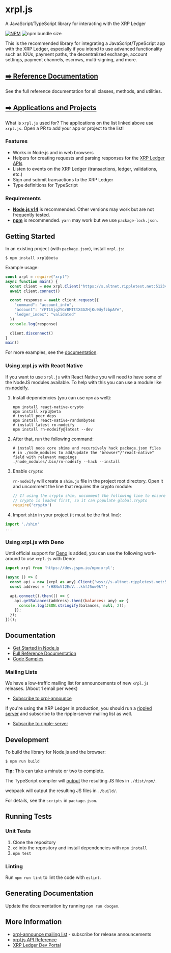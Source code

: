 # xrpl.js

A JavaScript/TypeScript library for interacting with the XRP Ledger

[![NPM](https://nodei.co/npm/xrpl.png)](https://www.npmjs.org/package/xrpl)
![npm bundle size](https://img.shields.io/bundlephobia/min/xrpl)

This is the recommended library for integrating a JavaScript/TypeScript app with the XRP Ledger, especially if you intend to use advanced functionality such as IOUs, payment paths, the decentralized exchange, account settings, payment channels, escrows, multi-signing, and more.

## [➡️ Reference Documentation](http://xrplf.github.io/xrpl.js/)

See the full reference documentation for all classes, methods, and utilities.

## [➡️ Applications and Projects](APPLICATIONS.md)

What is `xrpl.js` used for? The applications on the list linked above use `xrpl.js`. Open a PR to add your app or project to the list!

### Features

+ Works in Node.js and in web browsers
+ Helpers for creating requests and parsing responses for the [XRP Ledger APIs](https://xrpl.org/rippled-api.html)
+ Listen to events on the XRP Ledger (transactions, ledger, validations, etc.)
+ Sign and submit transactions to the XRP Ledger
+ Type definitions for TypeScript

### Requirements

+ **[Node.js v14](https://nodejs.org/)** is recommended. Other versions may work but are not frequently tested.
+ **[npm](https://www.npmjs.com/)** is recommended. `yarn` may work but we use `package-lock.json`.

## Getting Started

In an existing project (with `package.json`), install `xrpl.js`:

```
$ npm install xrpl@beta
```

Example usage:

```js
const xrpl = require("xrpl")
async function main() {
  const client = new xrpl.Client("https://s.altnet.rippletest.net:51234/")
  await client.connect()

  const response = await client.request({
    "command": "account_info",
    "account": "rPT1Sjq2YGrBMTttX4GZHjKu9dyfzbpAYe",
    "ledger_index": "validated"
  })
  console.log(response)

  client.disconnect()
}
main()
```

For more examples, see the [documentation](#documentation).

### Using xrpl.js with React Native

If you want to use `xrpl.js` with React Native you will need to have some of the NodeJS modules available. To help with this you can use a module like [rn-nodeify](https://github.com/tradle/rn-nodeify).

1. Install dependencies (you can use `npm` as well):

    ```shell
    npm install react-native-crypto
    npm install xrpl@beta
    # install peer deps
    npm install react-native-randombytes
    # install latest rn-nodeify
    npm install rn-nodeify@latest --dev
    ```

2. After that, run the following command:

    ```shell
    # install node core shims and recursively hack package.json files
    # in ./node_modules to add/update the "browser"/"react-native" field with relevant mappings
    ./node_modules/.bin/rn-nodeify --hack --install
    ```

3. Enable `crypto`:

    `rn-nodeify` will create a `shim.js` file in the project root directory.
    Open it and uncomment the line that requires the crypto module:

    ```javascript
    // If using the crypto shim, uncomment the following line to ensure
    // crypto is loaded first, so it can populate global.crypto
    require('crypto')
    ```

4. Import `shim` in your project (it must be the first line):

  ```javascript
  import './shim'
  ...
  ```

### Using xrpl.js with Deno

Until official support for [Deno](https://deno.land) is added, you can use the following work-around to use `xrpl.js` with Deno:

```javascript
import xrpl from 'https://dev.jspm.io/npm:xrpl';

(async () => {
  const api = new (xrpl as any).Client('wss://s.altnet.rippletest.net:51233');
  const address = 'rH8NxV12EuV...khfJ5uw9kT';

  api.connect().then(() => {
    api.getBalances(address).then((balances: any) => {
      console.log(JSON.stringify(balances, null, 2));
    });
  });
})();
```

## Documentation

+ [Get Started in Node.js](https://xrpl.org/get-started-using-node-js.html)
+ [Full Reference Documentation](https://xrplf.github.io/xrpl.js/)
+ [Code Samples](https://github.com/XRPLF/xrpl.js/tree/develop/docs/samples)

### Mailing Lists

We have a low-traffic mailing list for announcements of new `xrpl.js` releases. (About 1 email per week)

+ [Subscribe to xrpl-announce](https://groups.google.com/g/xrpl-announce)

If you're using the XRP Ledger in production, you should run a [rippled server](https://github.com/ripple/rippled) and subscribe to the ripple-server mailing list as well.

+ [Subscribe to ripple-server](https://groups.google.com/g/ripple-server)

## Development

To build the library for Node.js and the browser:

```
$ npm run build
```

**Tip:** This can take a minute or two to complete.

The TypeScript compiler will [output](./tsconfig.json#L7) the resulting JS files in `./dist/npm/`.

webpack will output the resulting JS files in `./build/`.

For details, see the `scripts` in `package.json`.

## Running Tests

### Unit Tests

1. Clone the repository
2. `cd` into the repository and install dependencies with `npm install`
3. `npm test`

### Linting

Run `npm run lint` to lint the code with `eslint`.

## Generating Documentation

Update the documentation by running `npm run docgen`.

## More Information

+ [xrpl-announce mailing list](https://groups.google.com/g/xrpl-announce) - subscribe for release announcements
+ [xrpl.js API Reference](https://xrplf.github.io/xrpl.js/)
+ [XRP Ledger Dev Portal](https://xrpl.org/)
